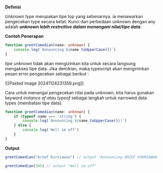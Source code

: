 **Definisi**

*Unknown* type merupakan tipe top yang sebenarnya. ia menawarkan pengecekan type secara ketat. Kunci dari perbedaan unknown dengan any adalah ***unknown lebih restrcitive dalam menangani nilai/tipe data***. 

**Contoh Penerapan**
```typescript
function greetComedian(name: unknown) {
    console.log(`Announcing ${name.toUpperCase()}`)
}
```

*tipe unknown* tidak akan mengizinkan kita untuk secara langsung mengakses tipe data. Jika demikian, maka typescript akan mengirimkan pesan error pengecekan sebagai berikut : 

![[Pasted image 20241124231359.png]]

Cara untuk menangai pengecekan nilai pada unknown, kita harus gunakan keyword *instance of atau typeof* sebagai langkah untuk narrowed data types (membatasi tipe data).

```typescript
function greetComedian(name: unknown) {
    if (typeof name === 'string') {
        console.log(`Announcing ${name.toUpperCase()}!`)
    } else {
        console.log('Well im off')
    }
}
```

**Output**
```ts
greetComedian("Arief Kurniawan") // output "Announcing ARIEF KURNIAWAN!"

greetComedian(505) // output "Well im off"
```
